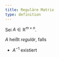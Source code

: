 ```yaml
---
title: Reguläre Matrix
type: definition
---
```


Sei $A \in \mathbb{R}^{m \times n}$.

$A$ heißt *regulär*, falls
- $A^{-1}$ existiert